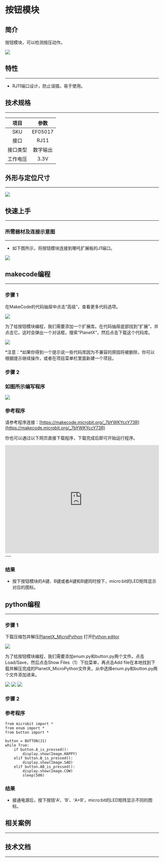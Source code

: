 # 按钮模块

## 简介
按钮模块，可以检测按压动作。


![](./images/05017_01.png)

## 特性
---
- RJ11端口设计，防止误插，易于使用。
## 技术规格
---

项目 | 参数 
:-: | :-: 
SKU|EF05017
接口|RJ11
接口类型|数字输出
工作电压|3.3V







## 外形与定位尺寸
---


![](./images/05017_02.png)


## 快速上手
---

### 所需器材及连接示意图
---

- 如下图所示，将按钮模块连接到哪吒扩展板的J1端口。


![](./images/05017_03.png)

## makecode编程
---

### 步骤 1
在MakeCode的代码抽屉中点击“高级”，查看更多代码选项。

![](./images/05001_04.png)

为了给按钮模块编程，我们需要添加一个扩展库。在代码抽屉底部找到“扩展”，并点击它。这时会弹出一个对话框，搜索”PlanetX“，然后点击下载这个代码库。

![](./images/05001_05.png)

*注意：*如果你得到一个提示说一些代码库因为不兼容的原因将被删除，你可以根据提示继续操作，或者在项目菜单栏里面新建一个项目。
### 步骤 2
### 如图所示编写程序

![](./images/05017_06.png)


### 参考程序
请参考程序连接：[https://makecode.microbit.org/_7bYWKYccY73R](https://makecode.microbit.org/_7bYWKYccY73R)

你也可以通过以下网页直接下载程序，下载完成后即可开始运行程序。

<div style="position:relative;height:0;padding-bottom:70%;overflow:hidden;"><iframe style="position:absolute;top:0;left:0;width:100%;height:100%;" src="https://makecode.microbit.org/#pub:_7bYWKYccY73R" frameborder="0" sandbox="allow-popups allow-forms allow-scripts allow-same-origin"></iframe></div>  
---

### 结果
- 按下按钮模块的A键、B键或者A键和B键同时按下，micro:bit的LED矩阵显示对应的图标。

## python编程
---


### 步骤 1
下载压缩包并解压[PlanetX_MicroPython](https://github.com/lionyhw/PlanetX_MicroPython/archive/master.zip)
打开[Python editor](https://python.microbit.org/v/2.0)

![](./images/05001_07.png)

为了给按钮模块编程，我们需要添加enum.py和button.py两个文件。点击Load/Save，然后点击Show Files（1）下拉菜单，再点击Add file在本地找到下载并解压完成的PlanetX_MicroPython文件夹，从中选择enum.py和button.py两个文件添加进来。

![](./images/05001_08.png)
![](./images/05001_09.png)
![](./images/05017_10.png)

### 步骤 2
### 参考程序
```
from microbit import *
from enum import *
from button import *

button = BUTTON(J1)
while True:
    if button.A_is_pressed():
        display.show(Image.HAPPY)
    elif button.B_is_pressed():
        display.show(Image.SAD)
    elif button.AB_is_pressed():
        display.show(Image.COW)
        sleep(500)
```


### 结果
- 接通电源后，按下按钮‘A’、‘B’、‘A+B’，micro:bit的LED矩阵显示不同的图标。
## 相关案例
---

## 技术文档
---

